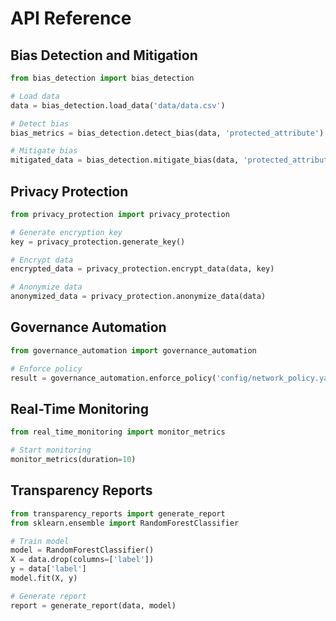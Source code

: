 # API Reference

## Bias Detection and Mitigation

```python
from bias_detection import bias_detection

# Load data
data = bias_detection.load_data('data/data.csv')

# Detect bias
bias_metrics = bias_detection.detect_bias(data, 'protected_attribute')

# Mitigate bias
mitigated_data = bias_detection.mitigate_bias(data, 'protected_attribute')
```

## Privacy Protection

```python
from privacy_protection import privacy_protection

# Generate encryption key
key = privacy_protection.generate_key()

# Encrypt data
encrypted_data = privacy_protection.encrypt_data(data, key)

# Anonymize data
anonymized_data = privacy_protection.anonymize_data(data)
```

## Governance Automation

```python
from governance_automation import governance_automation

# Enforce policy
result = governance_automation.enforce_policy('config/network_policy.yaml')
```

## Real-Time Monitoring

```python
from real_time_monitoring import monitor_metrics

# Start monitoring
monitor_metrics(duration=10)
```

## Transparency Reports

```python
from transparency_reports import generate_report
from sklearn.ensemble import RandomForestClassifier

# Train model
model = RandomForestClassifier()
X = data.drop(columns=['label'])
y = data['label']
model.fit(X, y)

# Generate report
report = generate_report(data, model)
```